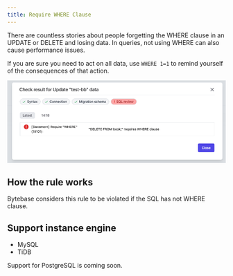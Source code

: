 ```yaml
---
title: Require WHERE Clause
---
```


There are countless stories about people forgetting the WHERE clause in an UPDATE or DELETE and losing data. In queries, not using WHERE can also cause performance issues.

If you are sure you need to act on all data, use `WHERE 1=1` to remind yourself of the consequences of that action.

![schema-review-query-where-require](/static/docs-assets/schema-review-query-where-require.png)

## How the rule works

Bytebase considers this rule to be violated if the SQL has not WHERE clause.

## Support instance engine

- MySQL
- TiDB

Support for PostgreSQL is coming soon.